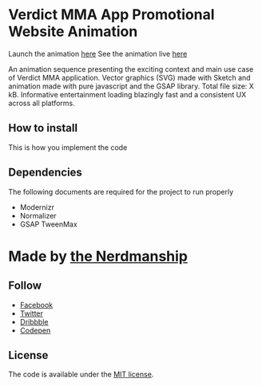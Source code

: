 # Verdict MMA App Promotional Website Animation

Launch the animation [here](https://nerdmanship.github.io/_verdict-module/dist/)
See the animation live [here](https://verdictmma.com/)

An animation sequence presenting the exciting context and main use case of Verdict MMA application.
Vector graphics (SVG) made with Sketch and animation made with pure javascript and the GSAP library.
Total file size: X kB.
Informative entertainment loading blazingly fast and a consistent UX across all platforms.


## How to install

This is how you implement the code


## Dependencies
The following documents are required for the project to run properly

* Modernizr
* Normalizer
* GSAP TweenMax


# Made by [the Nerdmanship](https://nerdmanship.com/)

## Follow

* [Facebook](http://www.facebook.com/nerdmanship)
* [Twitter](http://www.twitter.com/stromqvist)
* [Dribbble](http://www.dribbble.com/nerdmanship)
* [Codepen](http://www.codepen.io/nerdmanship)

## License

The code is available under the [MIT license](LICENSE.txt).



